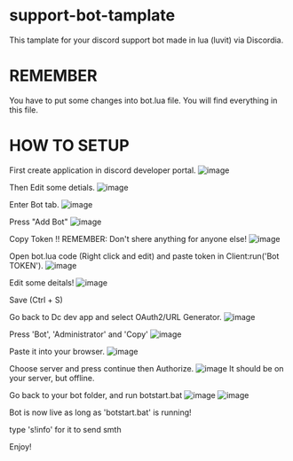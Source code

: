 # support-bot-tamplate
This tamplate for your discord support bot made in lua (luvit) via Discordia.

# REMEMBER
You have to put some changes into bot.lua file.
You will find everything in this file.

# HOW TO SETUP

First create application in discord developer portal.
![image](https://user-images.githubusercontent.com/86526585/147913062-c20b03c4-b3d4-47d2-86bc-dc9925010b2b.png)

Then Edit some detials.
![image](https://user-images.githubusercontent.com/86526585/147913121-07dc4cba-f573-4842-bc74-5797ef0f5912.png)

Enter Bot tab.
![image](https://user-images.githubusercontent.com/86526585/147913151-461e25cc-fe30-4b11-99a7-025ac9ea9586.png)

Press "Add Bot"
![image](https://user-images.githubusercontent.com/86526585/147913243-9aaaca3c-ca67-4c4e-a851-d218cef52f42.png)

Copy Token
!! REMEMBER: Don't shere anything for anyone else!
![image](https://user-images.githubusercontent.com/86526585/147913468-95e8b873-7151-4068-a2e9-a35809be8c94.png)

Open bot.lua code (Right click and edit) and paste token in Client:run('Bot TOKEN').
![image](https://user-images.githubusercontent.com/86526585/147913619-e59fa3ab-1301-427a-9c95-5b607b2acfe8.png)

Edit some deitals!
![image](https://user-images.githubusercontent.com/86526585/147913959-554abf98-5587-49ca-8357-d89175d5d68d.png)

Save (Ctrl + S)

Go back to Dc dev app and select OAuth2/URL Generator.
![image](https://user-images.githubusercontent.com/86526585/147914115-47237f91-16ad-467d-9160-3dc23fc4ffbd.png)

Press 'Bot', 'Administrator' and 'Copy'
![image](https://user-images.githubusercontent.com/86526585/147914217-970ebb6f-a2fd-4bc1-a284-d3cff3081901.png)

Paste it into your browser.
![image](https://user-images.githubusercontent.com/86526585/147914275-0bc68afd-2aa3-4d73-b64c-e53f79845032.png)

Choose server and press continue then Authorize.
![image](https://user-images.githubusercontent.com/86526585/147914471-32b1a2c1-2ede-443d-ae4c-153805152bf3.png)
It should be on your server, but offline.

Go back to your bot folder, and run botstart.bat
![image](https://user-images.githubusercontent.com/86526585/147914621-61a4d086-4439-41de-b27c-e94783cc8b10.png)
![image](https://user-images.githubusercontent.com/86526585/147914667-389c063a-4400-40a8-96d2-fd3bdff24bc8.png)

Bot is now live as long as 'botstart.bat' is running!

type 's!info' for it to send smth

Enjoy!


